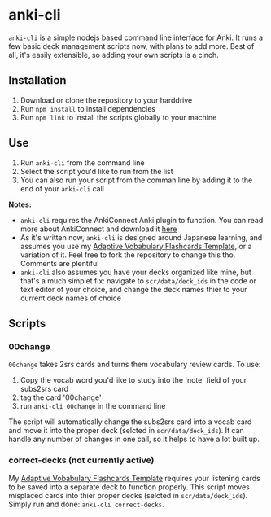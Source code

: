 # anki-cli #

`anki-cli` is a simple nodejs based command line interface for Anki. It runs a few basic deck management scripts now, with plans to add more. Best of all, it's easily extensible, so adding your own scripts is a cinch.

## Installation ##

1. Download or clone the repository to your harddrive
2. Run `npm install` to install dependencies
3. Run `npm link` to install the scripts globally to your machine

## Use ##

1. Run `anki-cli` from the command line
2. Select the script you'd like to run from the list
3. You can also run your script from the comman line by adding it to the end of your `anki-cli` call

__Notes:__ 

* `anki-cli` requires the AnkiConnect Anki plugin to function. You can read more about AnkiConnect and download it [here](https://ankiweb.net/shared/info/2055492159)
* As it's written now, `anki-cli` is designed around Japanese learning, and assumes you use my [Adaptive Vobabulary Flashcards Template](https://github.com/towercity/anki-adaptive-vobabulary-flashcards), or a variation of it. Feel free to fork the repository to change this tho. Comments are plentiful
* `anki-cli` also assumes you have your decks organized like mine, but that's a much simplet fix: navigate to `scr/data/deck_ids` in the code or text editor of your choice, and change the deck names thier to your current deck names of choice

## Scripts ##

### 00change ###

`00change` takes 2srs cards and turns them vocabulary review cards. To use:

1. Copy the vocab word you'd like to study into the 'note' field of your subs2srs card
2. tag the card '00change'
3. run `anki-cli 00change` in the command line

The script will automatically change the subs2srs card into a vocab card and move it into the proper deck (selcted in `scr/data/deck_ids`). It can handle any number of changes in one call, so it helps to have a lot built up.

### correct-decks (not currently active) ###

My [Adaptive Vobabulary Flashcards Template](https://github.com/towercity/anki-adaptive-vobabulary-flashcards) requires your listening cards to be saved into a separate deck to function properly. This script moves misplaced cards into thier proper decks (selcted in `scr/data/deck_ids`). Simply run and done: `anki-cli correct-decks`.
